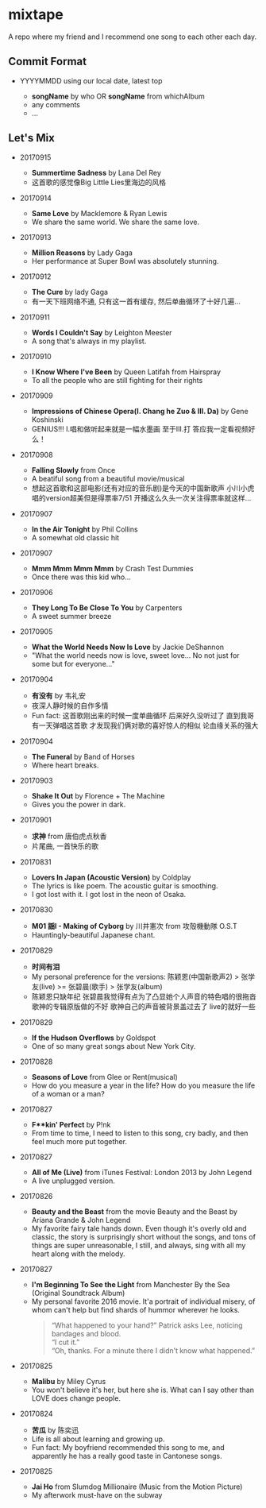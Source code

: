 # mixtape

A repo where my friend and I recommend one song to each other each day.

## Commit Format

- YYYYMMDD using our local date, latest top

  - __songName__ by who OR __songName__ from whichAlbum
  - any comments
  - ...

## Let's Mix

- 20170915

    - __Summertime Sadness__ by Lana Del Rey
    - 这首歌的感觉像Big Little Lies里海边的风格

- 20170914

  - __Same Love__ by Macklemore & Ryan Lewis
  - We share the same world. We share the same love.

- 20170913

  - __Million Reasons__ by Lady Gaga
  - Her performance at Super Bowl was absolutely stunning.

- 20170912

  - __The Cure__ by lady Gaga
  - 有一天下班网络不通, 只有这一首有缓存, 然后单曲循环了十好几遍...

- 20170911

  - __Words I Couldn't Say__ by Leighton Meester
  - A song that's always in my playlist.

- 20170910

  - __I Know Where I've Been__ by Queen Latifah from Hairspray
  - To all the people who are still fighting for their rights

- 20170909

  - __Impressions of Chinese Opera(I. Chang he Zuo & III. Da)__ by Gene Koshinski
  - GENIUS!!! I.唱和做听起来就是一幅水墨画 至于III.打 答应我一定看视频好么！

- 20170908

  - __Falling Slowly__ from Once
  - A beatiful song from a beautiful movie/musical
  - 想起这首歌和这部电影(还有对应的音乐剧)是今天的中国新歌声 小川小虎唱的version超美但是得票率7/51 开播这么久头一次关注得票率就这样...

- 20170907

  - __In the Air Tonight__ by Phil Collins
  - A somewhat old classic hit

- 20170907

  - __Mmm Mmm Mmm Mmm__ by Crash Test Dummies
  - Once there was this kid who...

- 20170906

  - __They Long To Be Close To You__ by Carpenters
  - A sweet summer breeze

- 20170905

  - __What the World Needs Now Is Love__ by Jackie DeShannon
  - "What the world needs now is love, sweet love... No not just for some but for everyone..."

- 20170904

  - __有没有__ by 韦礼安
  - 夜深人静时候的自作多情
  - Fun fact: 这首歌刚出来的时候一度单曲循环 后来好久没听过了 直到我哥有一天弹唱这首歌 才发现我们俩对歌的喜好惊人的相似 论血缘关系的强大

- 20170904
  - __The Funeral__ by Band of Horses
  - Where heart breaks.

- 20170903

  - __Shake It Out__ by Florence + The Machine
  - Gives you the power in dark.

- 20170901

  - __求神__ from 唐伯虎点秋香
  - 片尾曲, 一首快乐的歌

- 20170831

  - __Lovers In Japan (Acoustic Version)__ by Coldplay
  - The lyrics is like poem. The acoustic guitar is smoothing.
  - I got lost with it. I got lost in the neon of Osaka.

- 20170830

  - __M01 謡I - Making of Cyborg__ by 川井憲次 from 攻殻機動隊 O.S.T
  - Hauntingly-beautiful Japanese chant.

- 20170829

  - __时间有泪__
  - My personal preference for the versions: 陈颖恩(中国新歌声2) > 张学友(live) >= 张碧晨(歌手) > 张学友(album)
  - 陈颖恩只缺年纪 张碧晨我觉得有点为了凸显她个人声音的特色唱的很拖沓 歌神的专辑原版做的不好 歌神自己的声音被背景盖过去了 live的就好一些

- 20170829

  - __If the Hudson Overflows__ by Goldspot
  - One of so many great songs about New York City.

- 20170828

  - __Seasons of Love__ from Glee or Rent(musical)
  - How do you measure a year in the life? How do you measure the life of a woman or a man?

- 20170827

  - __F**kin' Perfect__ by P!nk
  - From time to time, I need to listen to this song, cry badly, and then feel much more put together.

- 20170827

  - __All of Me (Live)__ from iTunes Festival: London 2013 by John Legend
  - A live unplugged version.

- 20170826

  - __Beauty and the Beast__ from the movie Beauty and the Beast by Ariana Grande & John Legend
  - My favorite fairy tale hands down. Even though it's overly old and classic, the story is surprisingly short without the songs, and tons of things are super unreasonable, I still, and always, sing with all my heart along with the melody.

- 20170827

  - __I'm Beginning To See the Light__ from Manchester By the Sea (Original Soundtrack Album)
  - My personal favorite 2016 movie. It'a portrait of individual misery, of whom can't help but find shards of hummor wherever he looks.
    > “What happened to your hand?” Patrick asks Lee, noticing bandages and blood.<br>
    > “I cut it.”<br>
    > “Oh, thanks. For a minute there I didn’t know what happened.”

- 20170825

  - __Malibu__ by Miley Cyrus
  - You won't believe it's her, but here she is. What can I say other than LOVE does change people.

- 20170824

  - __苦瓜__ by 陈奕迅
  - Life is all about learning and growing up.
  - Fun fact: My boyfriend recommended this song to me, and apparently he has a really good taste in Cantonese songs.

- 20170825

  - __Jai Ho__ from Slumdog Millionaire (Music from the Motion Picture)
  - My afterwork must-have on the subway
